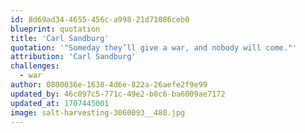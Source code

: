 ```yaml
---
id: 8d69ad34-4655-456c-a998-21d71086ceb0
blueprint: quotation
title: 'Carl Sandburg'
quotation: '"Someday they’ll give a war, and nobody will come."'
attribution: 'Carl Sandburg'
challenges:
  - war
author: 0800036e-1638-4d6e-822a-26aefe2f9e99
updated_by: 46c097c5-771c-49e2-b8c6-ba6009ae7172
updated_at: 1707445001
image: salt-harvesting-3060093__480.jpg
---
```

